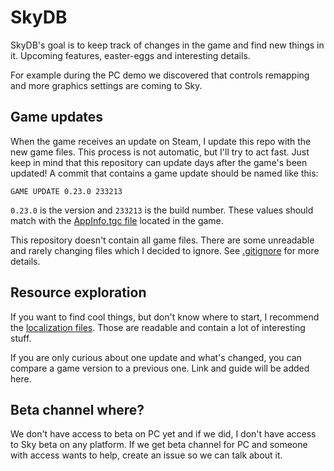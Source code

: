 # SkyDB

SkyDB's goal is to keep track of changes in the game and find new things in it. Upcoming features, easter-eggs and interesting details.

For example during the PC demo we discovered that controls remapping and more graphics settings are coming to Sky.

## Game updates

When the game receives an update on Steam, I update this repo with the new game files. This process is not automatic, but I'll try to act fast. Just keep in mind that this repository can update days after the game's been updated! A commit that contains a game update should be named like this:

```
GAME UPDATE 0.23.0 233213
```

`0.23.0` is the version and `233213` is the build number. These values should match with the [AppInfo.tgc file](./data/AppInfo.tgc) located in the game.

This repository doesn't contain all game files. There are some unreadable and rarely changing files which I decided to ignore. See [.gitignore](./.gitignore) for more details.

## Resource exploration

If you want to find cool things, but don't know where to start, I recommend the [localization files](./data/Strings/Base.lproj/Localizable.strings). Those are readable and contain a lot of interesting stuff.

If you are only curious about one update and what's changed, you can compare a game version to a previous one. Link and guide will be added here.

## Beta channel where?

We don't have access to beta on PC yet and if we did, I don't have access to Sky beta on any platform. If we get beta channel for PC and someone with access wants to help, create an issue so we can talk about it.
